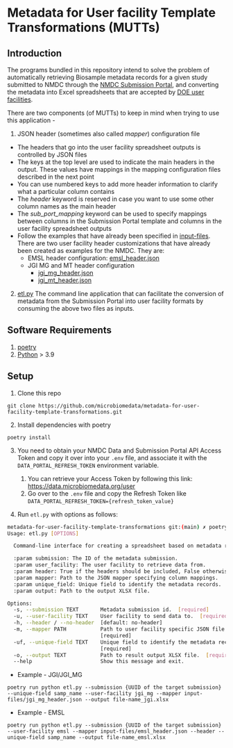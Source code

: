 # Metadata for User facility Template Transformations (MUTTs)

## Introduction

The programs bundled in this repository intend to solve the problem of automatically retrieving Biosample metadata records for a given study submitted to NMDC through the [NMDC Submission Portal](https://data.microbiomedata.org/submission/home), and converting the metadata into Excel spreadsheets that are accepted by [DOE user facilities](https://www.energy.gov/science/office-science-user-facilities).

There are two components (of MUTTs) to keep in mind when trying to use this application -

1. JSON header (sometimes also called *mapper*) configuration file
  * The headers that go into the user facility spreadsheet outputs is controlled by JSON files
  * The keys at the top level are used to indicate the main headers in the output. These values have mappings in the mapping configuration files described in the next point
  * You can use numbered keys to add more header information to clarify what a particular column contains
  * The *header* keyword is reserved in case you want to use some other column names as the main header
  * The *sub_port_mapping* keyword can be used to specify mappings between columns in the Submission Portal template and columns in the user facility spreadsheet outputs
  * Follow the examples that have already been specified in [input-files](input-files/). There are two user facility header customizations that have already been created as examples for the NMDC. They are:
    * EMSL header configuration: [emsl_header.json](input-files/emsl_header.json)
    * JGI MG and MT header configuration
      * [jgi_mg_header.json](input-files/jgi_mg_header.json)
      * [jgi_mt_header.json](input-files/jgi_mt_header.json)

2. [etl.py](etl.py)
   The command line application that can facilitate the conversion of metadata from the Submission Portal into user facility formats by consuming the above two files as inputs.

## Software Requirements
1. [poetry](https://python-poetry.org/docs/#installing-with-the-official-installer)
2. [Python](https://www.python.org/downloads/release/python-390/) > 3.9

## Setup

1.  Clone this repo

```
git clone https://github.com/microbiomedata/metadata-for-user-facility-template-transformations.git
```

2. Install dependencies with poetry

```
poetry install
```

3. You need to obtain your NMDC Data and Submission Portal API Access Token and copy it over into your `.env` file, and associate it with the `DATA_PORTAL_REFRESH_TOKEN` environment variable. 
   1. You can retrieve your Access Token by following this link: https://data.microbiomedata.org/user
   2. Go over to the `.env` file and copy the Refresh Token like `DATA_PORTAL_REFRESH_TOKEN={refresh_token_value}`

4. Run `etl.py` with options as follows:

```bash
metadata-for-user-facility-template-transformations git:(main) ✗ poetry run python etl.py --help
Usage: etl.py [OPTIONS]

  Command-line interface for creating a spreadsheet based on metadata records.

  :param submission: The ID of the metadata submission. 
  :param user_facility: The user facility to retrieve data from. 
  :param header: True if the headers should be included, False otherwise. 
  :param mapper: Path to the JSON mapper specifying column mappings.
  :param unique_field: Unique field to identify the metadata records. 
  :param output: Path to the output XLSX file.

Options:
  -s, --submission TEXT       Metadata submission id.  [required]
  -u, --user-facility TEXT    User facility to send data to.  [required]
  -h, --header / --no-header  [default: no-header]
  -m, --mapper PATH           Path to user facility specific JSON file.
                              [required]
  -uf, --unique-field TEXT    Unique field to identify the metadata records.
                              [required]
  -o, --output TEXT           Path to result output XLSX file.  [required]
  --help                      Show this message and exit.
```


- Example - JGI/JGI_MG
```
poetry run python etl.py --submission {UUID of the target submission} --unique-field samp_name --user-facility jgi_mg --mapper input-files/jgi_mg_header.json --output file-name_jgi.xlsx
```

- Example - EMSL
```
poetry run python etl.py --submission {UUID of the target submission} --user-facility emsl --mapper input-files/emsl_header.json --header --unique-field samp_name --output file-name_emsl.xlsx
```
